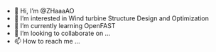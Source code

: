 - 👋 Hi, I’m @ZHaaaAO
- 👀 I’m interested in Wind turbine Structure Design and Optimization
- 🌱 I’m currently learning OpenFAST
- 💞️ I’m looking to collaborate on ...
- 📫 How to reach me ...

<!---
ZHaaaAO/ZHaaaAO is a ✨ special ✨ repository because its `README.md` (this file) appears on your GitHub profile.
You can click the Preview link to take a look at your changes.
--->
